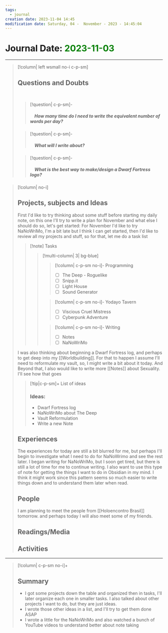```yaml
---
tags:
  - journal
creation date: 2023-11-04 14:45
modification date: Saturday, 04 -  November - 2023 - 14:45:04
---
```


# Journal Date: <font color="green">2023-11-03</font>

---
>[!column| left wsmall no-i c-p-sm] &nbsp;
> ## Questions and Doubts
> &emsp;
> &emsp;
>>[!question| c-p-sm]-
>> ##### &emsp;How many time do I need to write the equivalent number of words per day?
>
>>[!question| c-p-sm]-
>> ##### &emsp;What will I write about?
>
>>[!question| c-p-sm]-
>> ##### &emsp;What is the best way to make/design a Dwarf Fortress logo?

>[!column| no-i] &nbsp;
> ## Projects, subjects and Ideas
> First I'd like to try thinking about some stuff before starting my daily note, on this one I'll try to write a plan for November and what else I should do so, let's get started:
> For November I'd like to try NaNoWriMo, I'm a bit late but I think I can get started, then I'd like to review all my projects and stuff, so for that, let me do a task list
> >[!note] Tasks
> > >[!multi-column| 3| bg-blue]
> > > >[!column| c-p-sm no-i]- Programming
> > > > - [ ]  The Deep - Roguelike
> > > > - [ ] Snipp.it
> > > > - [ ] Light House
> > > > - [ ] Sound Generator
> > >
> > > >[!column| c-p-sm no-i]- Yodayo Tavern
> > > > - [ ] Viscious Cruel Mistress
> > > > - [ ] Cyberpunk Adventure
> > > 
> > > >[!column| c-p-sm no-i]- Writing
> > > > - [ ] Notes
> > > > - [ ] NaNoWriMo
> >
>
> I was also thinking about beginning a Dwarf Fortress log, and perhaps to get deep into my [[Worldbuilding]]. For that to happen I assume I'll need to reformulate my vault, so, I might write a bit about it today. And Beyond that, I also would like to write more [[Notes]] about Sexuality. I'll see how that goes
> >[!tip|c-p-sm]+ List of ideas
> > ### Ideas:
> > - Dwarf Fortress log
> > - NaNoWriMo about The Deep
> > - Vault Reformulation
> > - Write a new Note
> ## Experiences
> The experiences for today are still a bit blurred for me, but perhaps I'll begin to investigate what I need to do for NaNoWrimo and see the rest later.
> I began writing for NaNoWriMo, but I soon get tired, but there is still a lot of time for me to continue writing. I also want to use this type of note for getting the things I want to do in Obsidian in my mind. I think it might work since this pattern seems so much easier to write things down and to understand them later when read.
> ## People
> I am planning to meet the people from [[Holoencontro Brasil]] tomorrow. and perhaps today I will also meet some of my friends.
> ## Readings/Media
> ## Activities
---
>[!column| c-p-sm no-i]+ &nbsp;
> ## Summary
> - I got some projects down the table and organized then in tasks, I'll later organize each one in smaller tasks. I also talked about other projects I want to do, but they are just ideas.
> - I wrote those other ideas in a list, and I'll try to get them done ASAP
> - I wrote a little for the NaNoWriMo and also watched a bunch of YouTube videos to understand better about note taking
